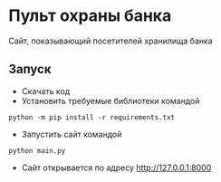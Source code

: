 # Пульт охраны банка

Сайт, показывающий посетителей хранилища банка

## Запуск

* Скачать код
* Установить требуемые библиотеки командой
```
python -m pip install -r requirements.txt
```
* Запустить сайт командой
```
python main.py
```
* Сайт открывается по адресу http://127.0.0.1:8000

